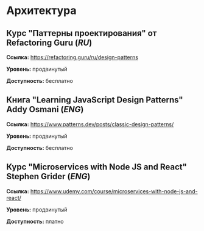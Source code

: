# Архитектура

## Курс "Паттерны проектирования" от Refactoring Guru (*RU*)

**Ссылка:** https://refactoring.guru/ru/design-patterns

**Уровень:** продвинутый

**Доступность:** бесплатно

## Книга "Learning JavaScript Design Patterns" Addy Osmani (*ENG*)

**Ссылка:** https://www.patterns.dev/posts/classic-design-patterns/

**Уровень:** продвинутый

**Доступность:** бесплатно

## Курс "Microservices with Node JS and React" Stephen Grider (*ENG*)

**Ссылка:** https://www.udemy.com/course/microservices-with-node-js-and-react/

**Уровень:** продвинутый

**Доступность:** платно